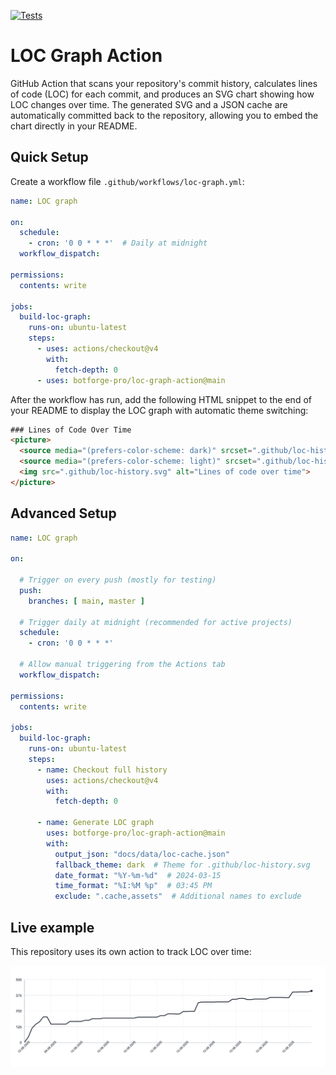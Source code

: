 [![Tests](https://github.com/botforge-pro/loc-graph-action/actions/workflows/test.yml/badge.svg)](https://github.com/botforge-pro/loc-graph-action/actions/workflows/test.yml)

# LOC Graph Action

GitHub Action that scans your repository's commit history, calculates lines of code (LOC) for each commit, and produces an SVG chart showing how LOC changes over time. The generated SVG and a JSON cache are automatically committed back to the repository, allowing you to embed the chart directly in your README.

## Quick Setup

Create a workflow file `.github/workflows/loc-graph.yml`:

```yaml
name: LOC graph

on:
  schedule:
    - cron: '0 0 * * *'  # Daily at midnight
  workflow_dispatch:

permissions:
  contents: write

jobs:
  build-loc-graph:
    runs-on: ubuntu-latest
    steps:
      - uses: actions/checkout@v4
        with:
          fetch-depth: 0
      - uses: botforge-pro/loc-graph-action@main
```

After the workflow has run, add the following HTML snippet to the end of your README to display the LOC graph with automatic theme switching:

```html
### Lines of Code Over Time
<picture>
  <source media="(prefers-color-scheme: dark)" srcset=".github/loc-history-dark.svg">
  <source media="(prefers-color-scheme: light)" srcset=".github/loc-history-light.svg">
  <img src=".github/loc-history.svg" alt="Lines of code over time">
</picture>
```

## Advanced Setup

```yaml
name: LOC graph

on:

  # Trigger on every push (mostly for testing)
  push:
    branches: [ main, master ]
  
  # Trigger daily at midnight (recommended for active projects)
  schedule:
    - cron: '0 0 * * *'

  # Allow manual triggering from the Actions tab
  workflow_dispatch:

permissions:
  contents: write

jobs:
  build-loc-graph:
    runs-on: ubuntu-latest
    steps:
      - name: Checkout full history
        uses: actions/checkout@v4
        with:
          fetch-depth: 0

      - name: Generate LOC graph
        uses: botforge-pro/loc-graph-action@main
        with:
          output_json: "docs/data/loc-cache.json"
          fallback_theme: dark  # Theme for .github/loc-history.svg
          date_format: "%Y-%m-%d"  # 2024-03-15
          time_format: "%I:%M %p"  # 03:45 PM
          exclude: ".cache,assets"  # Additional names to exclude
```

## Live example

This repository uses its own action to track LOC over time:

<picture>
  <source media="(prefers-color-scheme: dark)" srcset=".github/loc-history-dark.svg">
  <source media="(prefers-color-scheme: light)" srcset=".github/loc-history-light.svg">
  <img src=".github/loc-history-light.svg" alt="Lines of code over time">
</picture>
